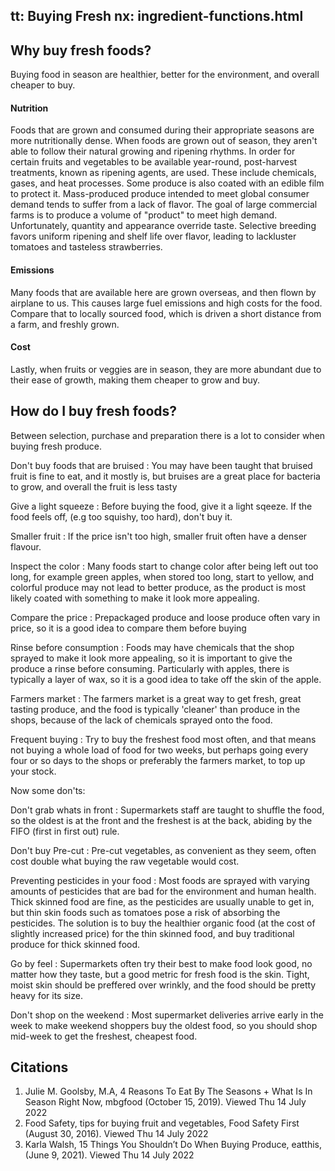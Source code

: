 tt: Buying Fresh
nx: ingredient-functions.html
---

## Why buy fresh foods?

Buying food in season are healthier, better for the environment, and overall cheaper to buy.

#### Nutrition
Foods that are grown and consumed during their appropriate seasons are more nutritionally dense. When foods are grown out of season, they aren't able to follow their natural growing and ripening rhythms.
In order for certain fruits and vegetables to be available year-round, post-harvest treatments, known as ripening agents, are used. These include chemicals, gases, and heat processes. Some produce is also coated with an edible film to protect it.
Mass-produced produce intended to meet global consumer demand tends to suffer from a lack of flavor. The goal of large commercial farms is to produce a volume of "product" to meet high demand. Unfortunately, quantity and appearance override taste. Selective breeding favors uniform ripening and shelf life over flavor, leading to lackluster tomatoes and tasteless strawberries.

#### Emissions
Many foods that are available here are grown overseas, and then flown by airplane to us. This causes large fuel emissions and high costs for the food. Compare that to locally sourced food, which is driven a short distance from a farm, and freshly grown.

#### Cost
Lastly, when fruits or veggies are in season, they are more abundant due to their ease of growth, making them cheaper to grow and buy.


## How do I buy fresh foods?

Between selection, purchase and preparation there is a lot to consider when buying fresh produce.

Don't buy foods that are bruised
: You may have been taught that bruised fruit is fine to eat, and it mostly is, but bruises are a great place for bacteria to grow, and overall the fruit is less tasty

Give a light squeeze
: Before buying the food, give it a light sqeeze. If the food feels off, (e.g too squishy, too hard), don't buy it.

Smaller fruit
: If the price isn't too high, smaller fruit often have a denser flavour.

Inspect the color
: Many foods start to change color after being left out too long, for example green apples, when stored too long, start to yellow, and colorful produce may not lead to better produce, as the product is most likely coated with something to make it look more appealing.

Compare the price
: Prepackaged produce and loose produce often vary in price, so it is a good idea to compare them before buying

Rinse before consumption
: Foods may have chemicals that the shop sprayed to make it look more appealing, so it is important to give the produce a rinse before consuming. Particularly with apples, there is typically a layer of wax, so it is a good idea to take off the skin of the apple.


Farmers market
: The farmers market is a great way to get fresh, great tasting produce, and the food is typically 'cleaner' than produce in the shops, because of the lack of chemicals sprayed onto the food.

Frequent buying
: Try to buy the freshest food most often, and that means not buying a whole load of food for two weeks, but perhaps going every four or so days to the shops or preferably the farmers market, to top up your stock.

Now some don'ts:

Don't grab whats in front
: Supermarkets staff are taught to shuffle the food, so the oldest is at the front and the freshest is at the back, abiding by the FIFO (first in first out) rule.

Don't buy Pre-cut
: Pre-cut vegetables, as convenient as they seem, often cost double what buying the raw vegetable would cost.

Preventing pesticides in your food
: Most foods are sprayed with varying amounts of pesticides that are bad for the environment and human health. Thick skinned food are fine, as the pesticides are usually unable to get in, but thin skin foods such as tomatoes pose a risk of absorbing the pesticides. The solution is to buy the healthier organic food (at the cost of slightly increased price) for the thin skinned food, and buy traditional produce for thick skinned food.

Go by feel
: Supermarkets often try their best to make food look good, no matter how they taste, but a good metric for fresh food is the skin. Tight, moist skin should be preffered over wrinkly, and the food should be pretty heavy for its size.

Don't shop on the weekend
: Most supermarket deliveries arrive early in the week to make weekend shoppers buy the oldest food, so you should shop mid-week to get the freshest, cheapest food.


## Citations
1. Julie M. Goolsby, M.A, 4 Reasons To Eat By The Seasons + What Is In Season Right Now, mbgfood (October 15, 2019). Viewed Thu 14 July 2022
2. Food Safety, tips for buying fruit and vegetables, Food Safety First (August 30, 2016). Viewed Thu 14 July 2022
3. Karla Walsh, 15 Things You Shouldn’t Do When Buying Produce, eatthis, (June 9, 2021). Viewed Thu 14 July 2022

